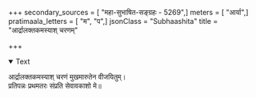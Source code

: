 +++
secondary_sources = [ "महा-सुभाषित-सङ्ग्रहः - 5269",]
meters = [ "आर्या",]
pratimaala_letters = [ "म", "प",]
jsonClass = "Subhaashita"
title = "आर्द्रालक्तकमस्याश् चरणम्"

+++

<details open><summary>Text</summary>

आर्द्रालक्तकमस्याश् चरणं मुखमारुतेन वीजयितुम्।  
प्रतिपन्नः प्रथमतरः संप्रति सेवावकाशो मे॥
</details>
